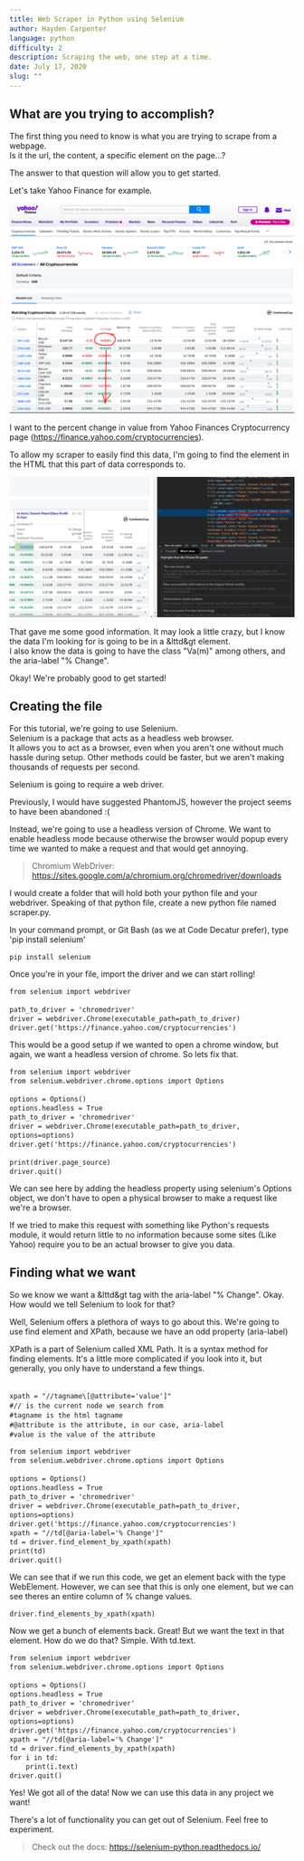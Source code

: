 ```yaml
---
title: Web Scraper in Python using Selenium
author: Hayden Carpenter
language: python
difficulty: 2
description: Scraping the web, one step at a time.
date: July 17, 2020
slug: ""
---
```

## What are you trying to accomplish?

The first thing you need to know is what you are trying to scrape from a webpage.\
Is it the url, the content, a specific element on the page...?

The answer to that question will allow you to get started.

Let's take Yahoo Finance for example.

![Percent Change In Cryptocurrency Value](web-scraper-in-python-using-selenium/changepercent.png)

I want to the percent change in value from Yahoo Finances Cryptocurrency page
(<https://finance.yahoo.com/cryptocurrencies>).

To allow my scraper to easily find this data, I'm going to find the element in the HTML that this part of data corresponds to.

![Inspector View](web-scraper-in-python-using-selenium/inspector.png)

That gave me some good information. It may look a little crazy, but I know the data I'm looking for is going to be in a &lttd&gt element.\
I also know the data is going to have the class "Va(m)" among others, and the aria-label "% Change".

Okay! We're probably good to get started!

## Creating the file

For this tutorial, we're going to use Selenium.\
Selenium is a package that acts as a headless web browser.\
It allows you to act as a browser, even when you aren't one without much hassle during setup.
Other methods could be faster, but we aren't making thousands of requests per second.

Selenium is going to require a web driver. 

Previously, I would have suggested PhantomJS, however the project seems to have been abandoned :(

Instead, we're going to use a headless version of Chrome. We want to enable headless mode because otherwise the browser would popup every time we wanted to make a request and that would get annoying.

> Chromium WebDriver: <https://sites.google.com/a/chromium.org/chromedriver/downloads>

I would create a folder that will hold both your python file and your webdriver.
Speaking of that python file, create a new python file named scraper.py.

In your command prompt, or Git Bash (as we at Code Decatur prefer), type 'pip install selenium'

```
pip install selenium
```

Once you're in your file, import the driver and we can start rolling!

```
from selenium import webdriver

path_to_driver = 'chromedriver'
driver = webdriver.Chrome(executable_path=path_to_driver)
driver.get('https://finance.yahoo.com/cryptocurrencies')
```

This would be a good setup if we wanted to open a chrome window, but again, we want a headless version of chrome. So lets fix that.

```
from selenium import webdriver
from selenium.webdriver.chrome.options import Options

options = Options()
options.headless = True
path_to_driver = 'chromedriver'
driver = webdriver.Chrome(executable_path=path_to_driver, options=options)
driver.get('https://finance.yahoo.com/cryptocurrencies')

print(driver.page_source)
driver.quit()
```

We can see here by adding the headless property using selenium's Options object, we don't have to open a physical browser to make a request like we're a browser.

If we tried to make this request with something like Python's requests module, it would return little to no information because some sites (Like Yahoo) require you to be an actual browser to give you data.

## Finding what we want

So we know we want a &lttd&gt tag with the aria-label "% Change".
Okay.
How would we tell Selenium to look for that?

Well, Selenium offers a plethora of ways to go about this.
We're going to use find element and XPath, because we have an odd property (aria-label)

XPath is a part of Selenium called XML Path. It is a syntax method for finding elements.
It's a little more complicated if you look into it, but generally, you only have to understand a few things.

<deckgo-highlight-code language="python">
<code slot="code">
xpath = "//tagname\[@attribute='value']"
#// is the current node we search from
#tagname is the html tagname
#@attribute is the attribute, in our case, aria-label
#value is the value of the attribute
</code>
</deckgo-highlight-code>

```
from selenium import webdriver
from selenium.webdriver.chrome.options import Options

options = Options()
options.headless = True
path_to_driver = 'chromedriver'
driver = webdriver.Chrome(executable_path=path_to_driver, options=options)
driver.get('https://finance.yahoo.com/cryptocurrencies')
xpath = "//td[@aria-label='% Change']"
td = driver.find_element_by_xpath(xpath)
print(td)
driver.quit()
```

We can see that if we run this code, we get an element back with the type WebElement.
However, we can see that this is only one element, but we can see theres an entire column of % change values.

```
driver.find_elements_by_xpath(xpath)
```

Now we get a bunch of elements back. Great!
But we want the text in that element. How do we do that? 
Simple. With td.text.

```
from selenium import webdriver
from selenium.webdriver.chrome.options import Options

options = Options()
options.headless = True
path_to_driver = 'chromedriver'
driver = webdriver.Chrome(executable_path=path_to_driver, options=options)
driver.get('https://finance.yahoo.com/cryptocurrencies')
xpath = "//td[@aria-label='% Change']"
td = driver.find_elements_by_xpath(xpath)
for i in td:
    print(i.text)
driver.quit()
```

Yes! We got all of the data! Now we can use this data in any project we want!

There's a lot of functionality you can get out of Selenium. Feel free to experiment.

> Check out the docs: <https://selenium-python.readthedocs.io/>